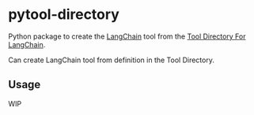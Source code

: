 pytool-directory
=========================
Python package to create the [LangChain](https://github.com/langchain-ai/langchain) tool from the [Tool Directory For LangChain](https://github.com/dialogplay/tool-directory/).

Can create LangChain tool from definition in the Tool Directory.


Usage
-------------------------
WIP
